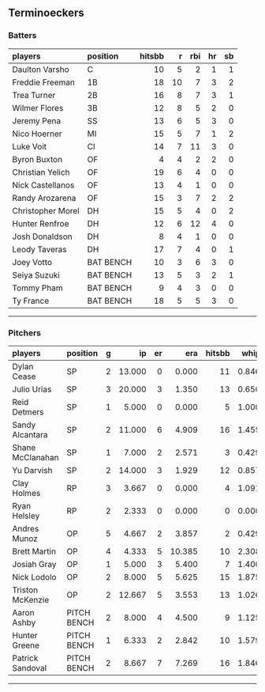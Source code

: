 ## Terminoeckers

### Batters

 
|players           |position  | hitsbb|  r| rbi| hr| sb| 
|:-----------------|:---------|------:|--:|---:|--:|--:| 
|Daulton Varsho    |C         |     10|  5|   2|  1|  1| 
|Freddie Freeman   |1B        |     18| 10|   7|  3|  2| 
|Trea Turner       |2B        |     16|  8|   7|  3|  1| 
|Wilmer Flores     |3B        |     12|  8|   5|  2|  0| 
|Jeremy Pena       |SS        |     13|  6|   5|  3|  0| 
|Nico Hoerner      |MI        |     15|  5|   7|  1|  2| 
|Luke Voit         |CI        |     14|  7|  11|  3|  0| 
|Byron Buxton      |OF        |      4|  4|   2|  2|  0| 
|Christian Yelich  |OF        |     19|  6|   4|  0|  0| 
|Nick Castellanos  |OF        |     13|  4|   1|  0|  0| 
|Randy Arozarena   |OF        |     15|  3|   7|  2|  2| 
|Christopher Morel |DH        |     15|  5|   4|  0|  2| 
|Hunter Renfroe    |DH        |     12|  6|  12|  4|  0| 
|Josh Donaldson    |DH        |      8|  4|   1|  0|  0| 
|Leody Taveras     |DH        |     17|  7|   4|  0|  1| 
|Joey Votto        |BAT BENCH |     10|  3|   6|  3|  0| 
|Seiya Suzuki      |BAT BENCH |     13|  5|   3|  2|  1| 
|Tommy Pham        |BAT BENCH |      9|  4|   3|  0|  0| 
|Ty France         |BAT BENCH |     18|  5|   5|  3|  0| 


* * *

### Pitchers

 
|players          |position    |  g|     ip| er|    era| hitsbb|  whip| so|  w| sv| 
|:----------------|:-----------|--:|------:|--:|------:|------:|-----:|--:|--:|--:| 
|Dylan Cease      |SP          |  2| 13.000|  0|  0.000|     11| 0.846| 12|  2|  0| 
|Julio Urias      |SP          |  3| 20.000|  3|  1.350|     13| 0.650| 17|  3|  0| 
|Reid Detmers     |SP          |  1|  5.000|  0|  0.000|      5| 1.000|  6|  1|  0| 
|Sandy Alcantara  |SP          |  2| 11.000|  6|  4.909|     16| 1.455| 15|  0|  0| 
|Shane McClanahan |SP          |  1|  7.000|  2|  2.571|      3| 0.429|  7|  0|  0| 
|Yu Darvish       |SP          |  2| 14.000|  3|  1.929|     12| 0.857| 20|  1|  0| 
|Clay Holmes      |RP          |  3|  3.667|  0|  0.000|      4| 1.091|  4|  1|  1| 
|Ryan Helsley     |RP          |  2|  2.333|  0|  0.000|      0| 0.000|  5|  0|  1| 
|Andres Munoz     |OP          |  5|  4.667|  2|  3.857|      2| 0.429|  4|  0|  0| 
|Brett Martin     |OP          |  4|  4.333|  5| 10.385|     10| 2.308|  3|  0|  0| 
|Josiah Gray      |OP          |  1|  5.000|  3|  5.400|      7| 1.400|  6|  0|  0| 
|Nick Lodolo      |OP          |  2|  8.000|  5|  5.625|     15| 1.875| 14|  1|  0| 
|Triston McKenzie |OP          |  2| 12.667|  5|  3.553|     13| 1.026| 10|  0|  0| 
|Aaron Ashby      |PITCH BENCH |  2|  8.000|  4|  4.500|      9| 1.125| 11|  0|  0| 
|Hunter Greene    |PITCH BENCH |  1|  6.333|  2|  2.842|     10| 1.579|  6|  0|  0| 
|Patrick Sandoval |PITCH BENCH |  2|  8.667|  7|  7.269|     16| 1.846| 10|  0|  0| 


* * *


